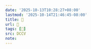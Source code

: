 ```yaml
---
date: '2025-10-13T10:28:27+08:00'
lastmod: '2025-10-14T21:46:45-08:00'
title: 􄮇
url: 􄮇
tags: [𦒦]
src: DCCV
note:
---
```

